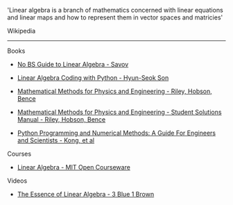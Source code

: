 'Linear algebra is a branch of mathematics concerned with linear equations and linear maps and how to represent them in vector spaces and matricies'

Wikipedia

- - - -

Books

* [No BS Guide to Linear Algebra - Savov](https://nobsmath.com)

* [Linear Algebra Coding with Python - Hyun-Seok Son](https://www.goodreads.com/book/show/54619033-linear-algebra-coding-with-python)

* [Mathematical Methods for Physics and Engineering - Riley, Hobson, Bence](https://www.cambridge.org/core/books/mathematical-methods-for-physics-and-engineering/911A43AE1CF224743D32707FCC4AE0EB)

* [Mathematical Methods for Physics and Engineering - Student Solutions Manual - Riley, Hobson, Bence](https://www.cambridge.org/highereducation/books/student-solution-manual-for-mathematical-methods-for-physics-and-engineering-third-edition/1D37BB529AEA8F3DA59E31EC7C7039C0?chapterId=CBO9780511816130A009#contents)

* [Python Programming and Numerical Methods: A Guide For Engineers and Scientists - Kong, et al](https://pythonnumericalmethods.berkeley.edu/notebooks/Index.html)

Courses

* [Linear Algebra - MIT Open Courseware](https://ocw.mit.edu/courses/18-06-linear-algebra-spring-2010/)

Videos

* [The Essence of Linear Algebra - 3 Blue 1 Brown](https://youtu.be/fNk_zzaMoSs?si=bvIoAZbDwG1lhkhR)
